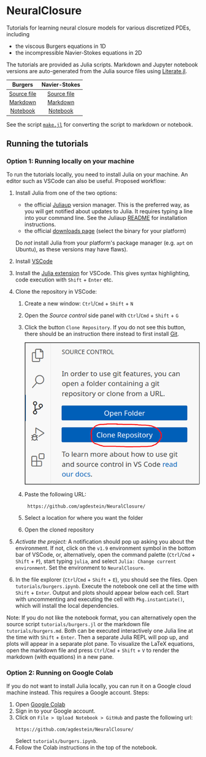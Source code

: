 # NeuralClosure

Tutorials for learning neural closure models for various discretized PDEs,
including

- the viscous Burgers equations in 1D
- the incompressible Navier-Stokes equations in 2D

The tutorials are provided as Julia scripts. Markdown and Jupyter notebook
versions are auto-generated from the Julia source files using
[Literate.jl](https://github.com/fredrikekre/Literate.jl).

| Burgers | Navier-Stokes |
| :-----: | :-----------: |
| [Source file](tutorials/burgers.jl) | [Source file](tutorials/navier_stokes_spectral.jl) |
| [Markdown](tutorials/burgers.md) | [Markdown](tutorials/navier_stokes_spectral.md) |
| [Notebook](tutorials/burgers.ipynb) | [Notebook](tutorials/navier_stokes_spectral.ipynb) |

See the script [`make.jl`](./make.jl) for converting the script to markdown or
notebook.

## Running the tutorials

### Option 1: Running locally on your machine

To run the tutorials locally, you need to install Julia on your machine. An
editor such as VSCode can also be useful. Proposed workflow:

1. Install Julia from one of the two options:

   - the official [Juliaup](https://github.com/JuliaLang/juliaup) version
     manager. This is the preferred way, as you will get notified about updates
     to Julia. It requires typing a line into your command line. See the
     Juliaup [README](https://github.com/JuliaLang/juliaup/blob/main/README.md)
     for installation instructions.
   - the official [downloads page](https://julialang.org/downloads/) (select
     the binary for your platform)

   Do _not_ install Julia from your platform's package manager (e.g. `apt` on
   Ubuntu), as these versions may have flaws).
1. Install [VSCode](https://code.visualstudio.com/)
1. Install the [Julia extension](https://code.visualstudio.com/docs/languages/julia) for VSCode.
   This gives syntax highlighting, code execution with `Shift` + `Enter` etc.
1. Clone the repository in VSCode:
    1. Create a new window: `Ctrl`/`Cmd` + `Shift` + `N`
    1. Open the _Source control_ side panel with `Ctrl`/`Cmd` + `Shift` + `G`
    1. Click the button `Clone Repository`. If you do not see this button,
       there should be an instruction there instead to first install
       [Git](https://git-scm.com/downloads).

       ![](assets/vscode_clone.png)

    1. Paste the following URL:

       ```
        https://github.com/agdestein/NeuralClosure/
       ```

    1. Select a location for where you want the folder
    1. Open the cloned repository
1. *Activate the project:* A notification should pop up asking you about the
   environment. If not, click on the `v1.9` environment symbol in the bottom
   bar of VSCode, or, alternatively, open the command palette (`Ctrl`/`Cmd` +
   `Shift` + `P`), start typing `julia`, and select
   `Julia: Change current environment`.
   Set the environment to `NeuralClosure`. 
1. In the file explorer (`Ctrl`/`Cmd` + `Shift` + `E`), you should see the
   files. Open `tutorials/burgers.ipynb`.
   Execute the notebook one cell at the time with `Shift` + `Enter`.
   Output and plots should appear below each cell.
   Start with uncommenting and executing the cell with
   `Pkg.instantiate()`, which will install the local dependencies.

Note: If you do not like the notebook format, you can alternatively open the
source script `tutorials/burgers.jl` or the markdown file
`tutorials/burgers.md`. Both can be executed interactively one Julia line at
the time with `Shift` + `Enter`. Then a separate Julia REPL will pop up, and
plots will appear in a separate plot pane. To visualize the LaTeX equations,
open the markdown file and press `Ctrl`/`Cmd` + `Shift` + `V` to render the
markdown (with equations) in a new pane.

### Option 2: Running on Google Colab

If you do not want to install Julia locally, you can run it on a Google
cloud machine instead. This requires a Google account. Steps:

1. Open [Google Colab](https://colab.research.google.com/)
2. Sign in to your Google account. 
3. Click on `File > Upload Notebook > GitHub` and paste the following url:
   ```
   https://github.com/agdestein/NeuralClosure/
   ```
   Select `tutorials/burgers.ipynb`.
4. Follow the Colab instructions in the top of the notebook.
